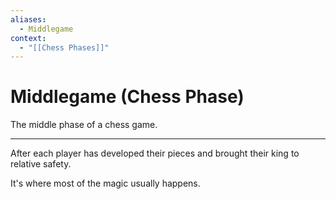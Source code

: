```yaml
---
aliases:
  - Middlegame
context:
  - "[[Chess Phases]]"
---
```


# Middlegame (Chess Phase)

The middle phase of a chess game.

---

After each player has developed their pieces and brought their king to relative safety.

It's where most of the magic usually happens.
